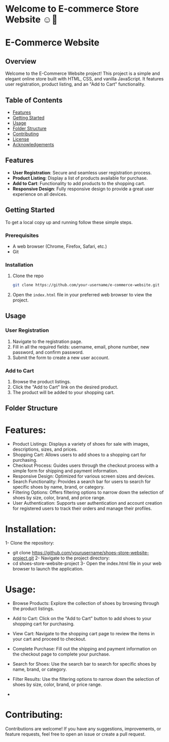 ﻿# Welcome to  E-commerce Store Website  ☺👋
 
 # E-Commerce Website

## Overview

Welcome to the E-Commerce Website project! This project is a simple and elegant online store built with HTML, CSS, and vanilla JavaScript. It features user registration, product listing, and an "Add to Cart" functionality.

## Table of Contents

- [Features](#features)
- [Getting Started](#getting-started)
- [Usage](#usage)
- [Folder Structure](#folder-structure)
- [Contributing](#contributing)
- [License](#license)
- [Acknowledgements](#acknowledgements)

## Features

- **User Registration**: Secure and seamless user registration process.
- **Product Listing**: Display a list of products available for purchase.
- **Add to Cart**: Functionality to add products to the shopping cart.
- **Responsive Design**: Fully responsive design to provide a great user experience on all devices.

## Getting Started

To get a local copy up and running follow these simple steps.

### Prerequisites

- A web browser (Chrome, Firefox, Safari, etc.)
- Git

### Installation

1. Clone the repo
    ```sh
    git clone https://github.com/your-username/e-commerce-website.git
    ```
2. Open the `index.html` file in your preferred web browser to view the project.

## Usage

### User Registration

1. Navigate to the registration page.
2. Fill in all the required fields: username, email, phone number, new password, and confirm password.
3. Submit the form to create a new user account.

### Add to Cart

1. Browse the product listings.
2. Click the "Add to Cart" link on the desired product.
3. The product will be added to your shopping cart.

## Folder Structure


# Features:

- Product Listings: Displays a variety of shoes for sale with images, descriptions, sizes, and prices.
- Shopping Cart: Allows users to add shoes to a shopping cart for purchasing.
- Checkout Process: Guides users through the checkout process with a simple form for shipping and payment information.
- Responsive Design: Optimized for various screen sizes and devices.
- Search Functionality: Provides a search bar for users to search for specific shoes by name, brand, or category.
- Filtering Options: Offers filtering options to narrow down the selection of shoes by size, color, brand, and price range.
- User Authentication: Supports user authentication and account creation for registered users to track their orders and manage their profiles.

# Installation:
1- Clone the repository:
- git clone https://github.com/yourusername/shoes-store-website-project.git
2- Navigate to the project directory:
- cd shoes-store-website-project
3- Open the index.html file in your web browser to launch the application.

  
# Usage:
- Browse Products: Explore the collection of shoes by browsing through the product listings.
- Add to Cart: Click on the "Add to Cart" button to add shoes to your shopping cart for purchasing.
- View Cart: Navigate to the shopping cart page to review the items in your cart and proceed to checkout.
- Complete Purchase: Fill out the shipping and payment information on the checkout page to complete your purchase.
- Search for Shoes: Use the search bar to search for specific shoes by name, brand, or category.
- Filter Results: Use the filtering options to narrow down the selection of shoes by size, color, brand, or price range.

- 
# Contributing:
Contributions are welcome! If you have any suggestions, improvements, or feature requests, feel free to open an issue or create a pull request.



